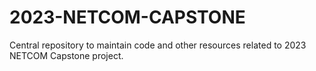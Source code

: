 # 2023-NETCOM-CAPSTONE
Central repository to maintain code and other resources related to 2023 NETCOM Capstone project.
